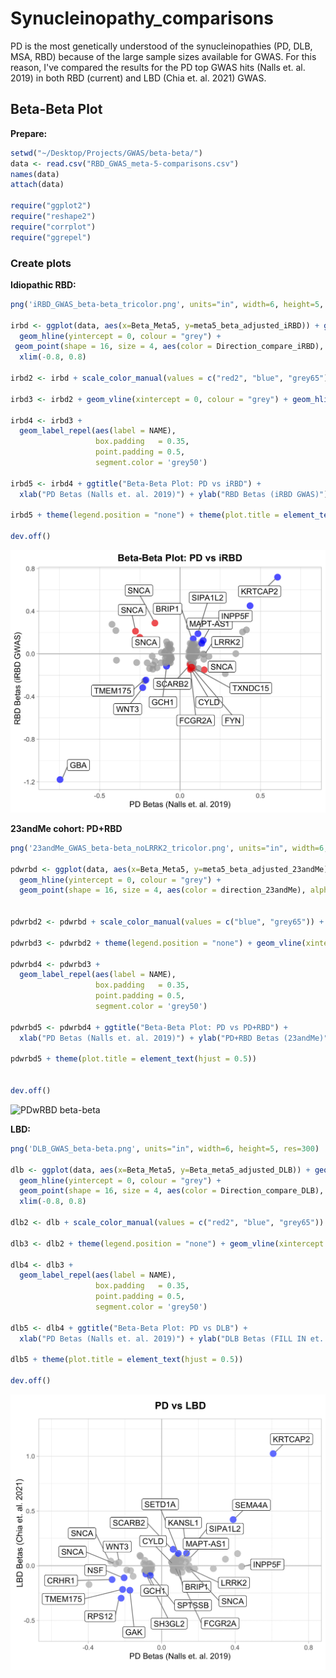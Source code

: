 # Synucleinopathy_comparisons

PD is the most genetically understood of the synucleinopathies (PD, DLB, MSA, RBD) because of the large sample sizes available for GWAS. For this reason, I've compared the results for the PD top GWAS hits (Nalls et. al. 2019) in both RBD (current) and LBD (Chia et. al. 2021) GWAS.  

## Beta-Beta Plot

**Prepare:**
```R
setwd("~/Desktop/Projects/GWAS/beta-beta/")
data <- read.csv("RBD_GWAS_meta-5-comparisons.csv")
names(data)
attach(data)

require("ggplot2")
require("reshape2")
require("corrplot")
require("ggrepel")
```

### Create plots
**Idiopathic RBD:**
```R
png('iRBD_GWAS_beta-beta_tricolor.png', units="in", width=6, height=5, res=300, compression = 'lzw')

irbd <- ggplot(data, aes(x=Beta_Meta5, y=meta5_beta_adjusted_iRBD)) + geom_vline(xintercept = 0, colour = "grey") + 
  geom_hline(yintercept = 0, colour = "grey") +
 geom_point(shape = 16, size = 4, aes(color = Direction_compare_iRBD), alpha=0.7) + 
  xlim(-0.8, 0.8) 

irbd2 <- irbd + scale_color_manual(values = c("red2", "blue", "grey65"))

irbd3 <- irbd2 + geom_vline(xintercept = 0, colour = "grey") + geom_hline(yintercept = 0, colour = "grey") + theme_light()

irbd4 <- irbd3 +
  geom_label_repel(aes(label = NAME),
                   box.padding   = 0.35, 
                   point.padding = 0.5,
                   segment.color = 'grey50') 

irbd5 <- irbd4 + ggtitle("Beta-Beta Plot: PD vs iRBD") +
  xlab("PD Betas (Nalls et. al. 2019)") + ylab("RBD Betas (iRBD GWAS)") + theme(plot.title = element_text(face="bold"))

irbd5 + theme(legend.position = "none") + theme(plot.title = element_text(hjust = 0.5)) 

dev.off()
```
![iRBD beta-beta](iRBD_GWAS_beta-beta_tricolor.png)

**23andMe cohort: PD+RBD**
```R
png('23andMe_GWAS_beta-beta_noLRRK2_tricolor.png', units="in", width=6, height=5, res=300)

pdwrbd <- ggplot(data, aes(x=Beta_Meta5, y=meta5_beta_adjusted_23andMe)) + geom_vline(xintercept = 0, colour = "grey") + 
  geom_hline(yintercept = 0, colour = "grey") +
  geom_point(shape = 16, size = 4, aes(color = direction_23andMe), alpha=0.7) + xlim(-0.8, 0.8) 


pdwrbd2 <- pdwrbd + scale_color_manual(values = c("blue", "grey65")) + theme_light()

pdwrbd3 <- pdwrbd2 + theme(legend.position = "none") + geom_vline(xintercept = 0, colour = "grey") + geom_hline(yintercept = 0, colour = "grey")

pdwrbd4 <- pdwrbd3 +
  geom_label_repel(aes(label = NAME),
                   box.padding   = 0.35, 
                   point.padding = 0.5,
                   segment.color = 'grey50') 

pdwrbd5 <- pdwrbd4 + ggtitle("Beta-Beta Plot: PD vs PD+RBD") +
  xlab("PD Betas (Nalls et. al. 2019)") + ylab("PD+RBD Betas (23andMe)") + theme(plot.title = element_text(face="bold"))

pdwrbd5 + theme(plot.title = element_text(hjust = 0.5)) 


dev.off()
````
![PDwRBD beta-beta](23andMe_PDwRBD_GWAS_beta-beta_tricolor.png)

**LBD:**
```R
png('DLB_GWAS_beta-beta.png', units="in", width=6, height=5, res=300)

dlb <- ggplot(data, aes(x=Beta_Meta5, y=Beta_meta5_adjusted_DLB)) + geom_vline(xintercept = 0, colour = "grey") + 
  geom_hline(yintercept = 0, colour = "grey") +
  geom_point(shape = 16, size = 4, aes(color = Direction_compare_DLB), alpha=0.7) + 
  xlim(-0.8, 0.8)

dlb2 <- dlb + scale_color_manual(values = c("red2", "blue", "grey65")) + theme_light()

dlb3 <- dlb2 + theme(legend.position = "none") + geom_vline(xintercept = 0, colour = "grey") + geom_hline(yintercept = 0, colour = "grey") 

dlb4 <- dlb3 +
  geom_label_repel(aes(label = NAME),
                   box.padding   = 0.35, 
                   point.padding = 0.5,
                   segment.color = 'grey50') 

dlb5 <- dlb4 + ggtitle("Beta-Beta Plot: PD vs DLB") +
  xlab("PD Betas (Nalls et. al. 2019)") + ylab("DLB Betas (FILL IN et. al. 2020") + theme(plot.title = element_text(face="bold"))

dlb5 + theme(plot.title = element_text(hjust = 0.5)) 

dev.off()
```
![DLB beta-beta](LBD_beta-beta.jpg)


